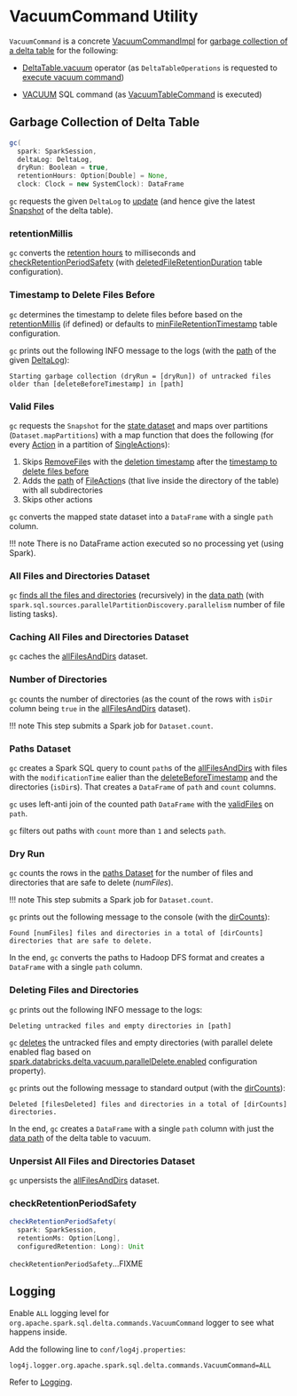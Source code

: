 # VacuumCommand Utility

`VacuumCommand` is a concrete [VacuumCommandImpl](VacuumCommandImpl.md) for [garbage collection of a delta table](#gc) for the following:

* [DeltaTable.vacuum](../../DeltaTable.md#vacuum) operator (as `DeltaTableOperations` is requested to [execute vacuum command](../../DeltaTableOperations.md#executeVacuum))

* [VACUUM](../../sql/index.md#VACUUM) SQL command (as [VacuumTableCommand](VacuumTableCommand.md) is executed)

## <span id="gc"> Garbage Collection of Delta Table

```scala
gc(
  spark: SparkSession,
  deltaLog: DeltaLog,
  dryRun: Boolean = true,
  retentionHours: Option[Double] = None,
  clock: Clock = new SystemClock): DataFrame
```

`gc` requests the given `DeltaLog` to [update](../../DeltaLog.md#update) (and hence give the latest [Snapshot](../../Snapshot.md) of the delta table).

### <span id="gc-retentionMillis"> retentionMillis

`gc` converts the [retention hours](#retentionHours) to milliseconds and [checkRetentionPeriodSafety](#checkRetentionPeriodSafety) (with [deletedFileRetentionDuration](../../DeltaLog.md#tombstoneRetentionMillis) table configuration).

### <span id="gc-deleteBeforeTimestamp"><span id="deleteBeforeTimestamp"> Timestamp to Delete Files Before

`gc` determines the timestamp to delete files before based on the [retentionMillis](#retentionMillis) (if defined) or defaults to [minFileRetentionTimestamp](../../DeltaLog.md#minFileRetentionTimestamp) table configuration.

`gc` prints out the following INFO message to the logs (with the [path](../../DeltaLog.md#dataPath) of the given [DeltaLog](../../DeltaLog.md)):

```text
Starting garbage collection (dryRun = [dryRun]) of untracked files older than [deleteBeforeTimestamp] in [path]
```

### <span id="gc-validFiles"> Valid Files

`gc` requests the `Snapshot` for the [state dataset](../../Snapshot.md#state) and maps over partitions (`Dataset.mapPartitions`) with a map function that does the following (for every [Action](../../Action.md) in a partition of [SingleAction](../../SingleAction.md)s):

1. Skips [RemoveFile](../../RemoveFile.md)s with the [deletion timestamp](../../RemoveFile.md#delTimestamp) after the [timestamp to delete files before](#deleteBeforeTimestamp)
1. Adds the [path](../../FileAction.md#path) of [FileAction](../../FileAction.md)s (that live inside the directory of the table) with all subdirectories
1. Skips other actions

`gc` converts the mapped state dataset into a `DataFrame` with a single `path` column.

!!! note
    There is no DataFrame action executed so no processing yet (using Spark).

### <span id="gc-allFilesAndDirs"> All Files and Directories Dataset

`gc` [finds all the files and directories](../../DeltaFileOperations.md#recursiveListDirs) (recursively) in the [data path](../../DeltaLog.md#dataPath) (with `spark.sql.sources.parallelPartitionDiscovery.parallelism` number of file listing tasks).

### <span id="gc-allFilesAndDirs-cache"> Caching All Files and Directories Dataset

`gc` caches the [allFilesAndDirs](#gc-allFilesAndDirs) dataset.

### <span id="gc-dirCounts"><span id="dirCounts"> Number of Directories

`gc` counts the number of directories (as the count of the rows with `isDir` column being `true` in the [allFilesAndDirs](#allFilesAndDirs) dataset).

!!! note
    This step submits a Spark job for `Dataset.count`.

### <span id="gc-diff"><span id="diff"> Paths Dataset

`gc` creates a Spark SQL query to count `path`s of the [allFilesAndDirs](#allFilesAndDirs) with files with the `modificationTime` ealier than the [deleteBeforeTimestamp](#deleteBeforeTimestamp) and the directories (`isDir`s). That creates a `DataFrame` of `path` and `count` columns.

`gc` uses left-anti join of the counted path `DataFrame` with the [validFiles](#validFiles) on `path`.

`gc` filters out paths with `count` more than `1` and selects `path`.

### <span id="gc-dryRun"> Dry Run

`gc` counts the rows in the [paths Dataset](#diff) for the number of files and directories that are safe to delete (_numFiles_).

!!! note
    This step submits a Spark job for `Dataset.count`.

`gc` prints out the following message to the console (with the [dirCounts](#dirCounts)):

```text
Found [numFiles] files and directories in a total of [dirCounts] directories that are safe to delete.
```

In the end, `gc` converts the paths to Hadoop DFS format and creates a `DataFrame` with a single `path` column.

### <span id="gc-delete"> Deleting Files and Directories

`gc` prints out the following INFO message to the logs:

```text
Deleting untracked files and empty directories in [path]
```

`gc` [deletes](VacuumCommandImpl.md#delete) the untracked files and empty directories (with parallel delete enabled flag based on [spark.databricks.delta.vacuum.parallelDelete.enabled](../../configuration-properties/DeltaSQLConf.md#vacuum.parallelDelete.enabled) configuration property).

`gc` prints out the following message to standard output (with the [dirCounts](#dirCounts)):

```text
Deleted [filesDeleted] files and directories in a total of [dirCounts] directories.
```

In the end, `gc` creates a `DataFrame` with a single `path` column with just the [data path](../../DeltaLog.md#dataPath) of the delta table to vacuum.

### <span id="gc-allFilesAndDirs-unpersist"> Unpersist All Files and Directories Dataset

`gc` unpersists the [allFilesAndDirs](#gc-allFilesAndDirs) dataset.

### <span id="checkRetentionPeriodSafety"> checkRetentionPeriodSafety

```scala
checkRetentionPeriodSafety(
  spark: SparkSession,
  retentionMs: Option[Long],
  configuredRetention: Long): Unit
```

`checkRetentionPeriodSafety`...FIXME

## Logging

Enable `ALL` logging level for `org.apache.spark.sql.delta.commands.VacuumCommand` logger to see what happens inside.

Add the following line to `conf/log4j.properties`:

```text
log4j.logger.org.apache.spark.sql.delta.commands.VacuumCommand=ALL
```

Refer to [Logging](../../logging.md).
